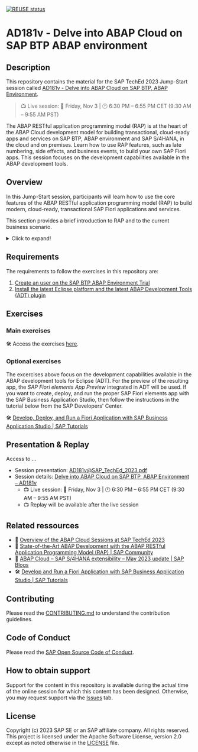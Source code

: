 [![REUSE status](https://api.reuse.software/badge/github.com/SAP-samples/teched2023-AD181v)](https://api.reuse.software/info/github.com/SAP-samples/teched2023-AD181v)

# AD181v - Delve into ABAP Cloud on SAP BTP ABAP environment

## Description

This repository contains the material for the SAP TechEd 2023 Jump-Start session called [AD181v - Delve into ABAP Cloud on SAP BTP, ABAP Environment](https://go3.events.sap.com/sapteched/virtual/2023/reg/flow/sap/sapteched23/catalog/page/catalog/session/1693019545062001fMQZ).  

  > 📺 Live session: 📅 Friday, Nov 3 | 🕐 6:30 PM – 6:55 PM CET (9:30 AM – 9:55 AM PST)

The ABAP RESTful application programming model (RAP) is at the heart of the ABAP Cloud development model for building transactional, cloud-ready apps and services on SAP BTP, ABAP environment and SAP S/4HANA, in the cloud and on premises. Learn how to use RAP features, such as late numbering, side effects, and business events, to build your own SAP Fiori apps. This session focuses on the development capabilities available in the ABAP development tools. 

## Overview

In this Jump-Start session, participants will learn how to use the core features of the ABAP RESTful application programming model (RAP) to build modern, cloud-ready, transactional SAP Fiori applications and services.

This section provides a brief introduction to RAP and to the current business scenario.

<details>
  <summary>Click to expand!</summary>

### Business Scenario

> In this hands-on session we will guide you through the development of the OData service of a SAP Fiori elements based _Travel Processing App_ with RAP, using the _managed_ business object (BO) runtime implementation with semantic key and late numbering. We will give you more details on the scenario in the different exercises.
>   
> The OData service you are going to implement is based on the _ABAP Flight Reference Scenario_. To set the business context, the scenario is the following: The department responsible for managing worldwide Travels for multiple Agencies is requesting you to build a new Fiori app with draft capabilities for processing (i.e. creating, updating and deleting) Travels. 
  
<details>
  <summary>Click to expand!</summary>
   
The resulting _Travel_ app is a SAP Fiori elements-based List Report app with search, filter, and draft capabilities for processing travel bookings. A navigation to an Object Page for displaying the details of each _travel_ entry in the list report is offered. The application will look like this: 

that will look like this:

**List Report**:
<img src="exercises/images/ad181v_travelapp01.png" alt="RAP110 Travel App - List Report" width="100%">
  
**Object Page**: 
<img src="exercises/images/ad181v_travelapp02.png" alt="RAP110 Travel App - Object Page" width="100%">

Below is the simplified _Flight_ data model underlying the app.

<img src="exercises/images/ad181v_datamodel.png" alt="RAP110 Data Model" width="80%">

</details>

### About the ABAP RESTful Application Programming Model (RAP)
   
> **ABAP Cloud** is the development model for building cloud-ready business apps, services and extensions on SAP BTP and all SAP S/4HANA editions, i.e. public or private cloud, and even on-premise.
>
> The **ABAP RESTful Application Programming Model (RAP)** is the centerpiece of _ABAP Cloud development model_ for building transactional, cloud-ready SAP Fiori apps and Web APIs. RAP offers a set of concepts, tools, languages, and powerful frameworks provided on the ABAP platform. It supports the efficient development of innovative and cloud-ready enterprise applications, as well as the extension of SAP standard applications in an upgrade-stable way in the cloud and on-premise.

<details>
<summary>Click to expand!</summary>

RAP is an enabler for improving the user experience and innovating business processes in ABAP-based SAP solutions by leveraging SAP Fiori, SAP HANA, and the cloud. 
It is a long-term strategic solution for ABAP development on SAP’s flagship product SAP S/4HANA, in the cloud and on-premise (as of release 1909), as well as on the SAP BTP ABAP Environment.

The illustration below shows the high-level end-to-end development stack when working with RAP.  

<img src="exercises/images/rap_bigpicture.png" alt="RAP Big Picture" width="80%">

</details>

</details>

## Requirements

The requirements to follow the exercises in this repository are:
1. [Create an user on the SAP BTP ABAP Environment Trial](https://developers.sap.com/tutorials/abap-environment-trial-onboarding.html)
2. [Install the latest Eclipse platform and the latest ABAP Development Tools (ADT) plugin](https://developers.sap.com/tutorials/abap-install-adt.html)


## Exercises

### Main exercises
🛠 Access the exercises [here](https://github.tools.sap/D040081/rap_workshops/blob/master/rap1xx/rap110/README.md#-exercises).

### Optional exercises

The excercises above focus on the development capabilities available in the ABAP development tools for Eclipse (ADT). For the preview of the resulting app, the _SAP Fiori elements App Preview_ integrated in ADT will be used. If you want to create, deploy, and run the proper SAP Fiori elements app with the SAP Business Application Studio, then follow the instructions in the tutorial below from the SAP Developers' Center.

🛠 [Develop, Deploy, and Run a Fiori Application with SAP Business Application Studio | SAP Tutorials](https://developers.sap.com/tutorials/abap-environment-deploy-cf-production.html)


## Presentation & Replay

Access to ...
- Session presentation: [AD181v@SAP_TechEd_2023.pdf](/exercises/images/AD181v@SAP_TechEd_2023.pdf)
- Session details: [Delve into ABAP Cloud on SAP BTP, ABAP Environment – AD181v](https://go3.events.sap.com/sapteched/virtual/2023/reg/flow/sap/sapteched23/catalog/page/catalog/session/1693019545062001fMQZ)
  - 📺 Live session: 📅 Friday, Nov 3 | 🕐 6:30 PM – 6:55 PM CET (9:30 AM – 9:55 AM PST)
  - 📺 Replay will be available after the live session 

## Related ressources
 - 📍 [Overview of the ABAP Cloud Sessions at SAP TechEd 2023](https://blogs.sap.com/2023/10/02/abap-cloud-at-sap-teched-in-2023/)
 - 📃 [State-of-the-Art ABAP Development with the ABAP RESTful Application Programming Model (RAP) | SAP Community](https://community.sap.com/topics/abap/rap)
 - 📄 [ABAP Cloud – SAP S/4HANA extensibility – May 2023 update | SAP Blogs](https://blogs.sap.com/2023/05/26/abap-cloud-sap-s-4hana-extensibility-may-2023-update/)
 - 🛠 [Develop and Run a Fiori Application with SAP Business Application Studio | SAP Tutorials](https://developers.sap.com/tutorials/abap-environment-deploy-cf-production.html)

## Contributing
Please read the [CONTRIBUTING.md](./CONTRIBUTING.md) to understand the contribution guidelines.

## Code of Conduct
Please read the [SAP Open Source Code of Conduct](https://github.com/SAP-samples/.github/blob/main/CODE_OF_CONDUCT.md).

## How to obtain support

Support for the content in this repository is available during the actual time of the online session for which this content has been designed. Otherwise, you may request support via the [Issues](../../issues) tab.

## License
Copyright (c) 2023 SAP SE or an SAP affiliate company. All rights reserved. This project is licensed under the Apache Software License, version 2.0 except as noted otherwise in the [LICENSE](LICENSES/Apache-2.0.txt) file.
